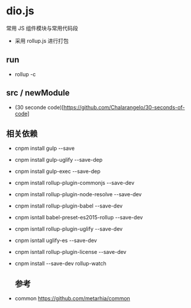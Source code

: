 # dio.js

常用 JS 组件模块与常用代码段

* 采用 rollup.js 进行打包

## run

* rollup -c

## src / newModule

* (30 seconde code)[https://github.com/Chalarangelo/30-seconds-of-code]

## 相关依赖

* cnpm install gulp --save
* cnpm install gulp-uglify --save-dep
* cnpm install gulp-exec --save-dep
* cnpm install rollup-plugin-commonjs --save-dev
* cnpm install rollup-plugin-node-resolve --save-dev
* cnpm install rollup-plugin-babel --save-dev
* cnpm isntall babel-preset-es2015-rollup --save-dev
* cnpm isntall rollup-plugin-uglify --save-dev
* cnpm isntall uglify-es --save-dev

* cnpm isntall rollup-plugin-license --save-dev
* cnpm install --save-dev rollup-watch
  ## 参考
* common https://github.com/metarhia/common



